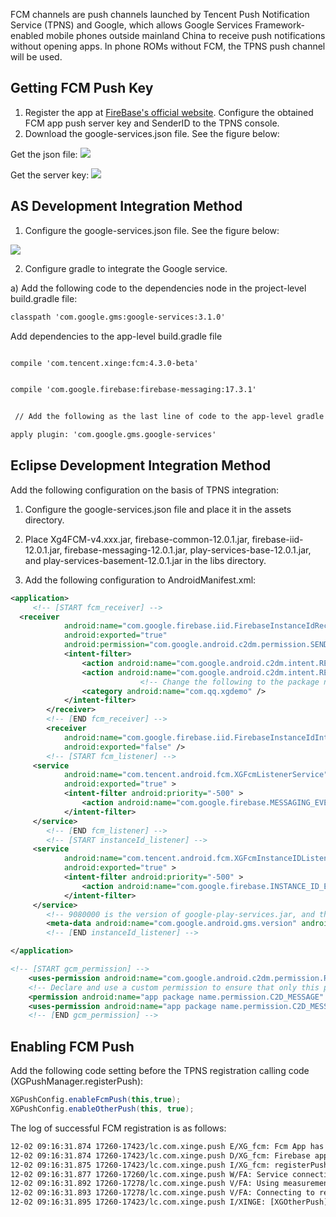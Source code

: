 FCM channels are push channels launched by Tencent Push Notification Service (TPNS) and Google, which allows Google Services Framework-enabled mobile phones outside mainland China to receive push notifications without opening apps. In phone ROMs without FCM, the TPNS push channel will be used.

## Getting FCM Push Key
1. Register the app at [FireBase's official website](<https://firebase.google.com/>). Configure the obtained FCM app push server key and SenderID to the TPNS console.
2. Download the google-services.json file.
See the figure below:

Get the json file:
![](https://main.qcloudimg.com/raw/91b38b0e3d654533b275772d80c9c018.png)

Get the server key:
![](https://main.qcloudimg.com/raw/9d9d0f9b17d2b4647887bdff4d83bb62.png)


## AS Development Integration Method

1. Configure the google-services.json file. See the figure below:

![](https://main.qcloudimg.com/raw/bfeccdabcf0a555e00b8b87983146841.png)


2. Configure gradle to integrate the Google service.

a) Add the following code to the dependencies node in the project-level build.gradle file:
```xml
classpath 'com.google.gms:google-services:3.1.0'
```
Add dependencies to the app-level build.gradle file
```xml

compile 'com.tencent.xinge:fcm:4.3.0-beta'


compile 'com.google.firebase:firebase-messaging:17.3.1'


 // Add the following as the last line of code to the app-level gradle file and place google-services.json into the root path of your app's model

apply plugin: 'com.google.gms.google-services'

```
## Eclipse Development Integration Method

Add the following configuration on the basis of TPNS integration:

1. Configure the google-services.json file and place it in the assets directory.

2. Place Xg4FCM-v4.xxx.jar, firebase-common-12.0.1.jar, firebase-iid-12.0.1.jar, firebase-messaging-12.0.1.jar, play-services-base-12.0.1.jar, and play-services-basement-12.0.1.jar in the libs directory.

3. Add the following configuration to AndroidManifest.xml:

```xml
<application>
	 <!-- [START fcm_receiver] -->
  <receiver
            android:name="com.google.firebase.iid.FirebaseInstanceIdReceiver"
            android:exported="true"
            android:permission="com.google.android.c2dm.permission.SEND" >
            <intent-filter>
                <action android:name="com.google.android.c2dm.intent.RECEIVE" />
                <action android:name="com.google.android.c2dm.intent.REGISTRATION" />
                             <!-- Change the following to the package name of the app -->
                <category android:name="com.qq.xgdemo" />
            </intent-filter>
        </receiver>
        <!-- [END fcm_receiver] -->
        <receiver
            android:name="com.google.firebase.iid.FirebaseInstanceIdInternalReceiver"
            android:exported="false" />
        <!-- [START fcm_listener] -->
     <service
            android:name="com.tencent.android.fcm.XGFcmListenerService"
            android:exported="true" >
            <intent-filter android:priority="-500" >
                <action android:name="com.google.firebase.MESSAGING_EVENT" />
            </intent-filter>
     </service>
        <!-- [END fcm_listener] -->
        <!-- [START instanceId_listener] -->
     <service
            android:name="com.tencent.android.fcm.XGFcmInstanceIDListenerService"
            android:exported="true" >
            <intent-filter android:priority="-500" >
                <action android:name="com.google.firebase.INSTANCE_ID_EVENT" />
            </intent-filter>
     </service>
        <!-- 9080000 is the version of google-play-services.jar, and the Google Play service version on the phone must be higher than this value -->
        <meta-data android:name="com.google.android.gms.version" android:value="9080000" /> 
        <!-- [END instanceId_listener] -->

</application>

<!-- [START gcm_permission] -->
    <uses-permission android:name="com.google.android.c2dm.permission.RECEIVE" />
    <!-- Declare and use a custom permission to ensure that only this program can receive your GCM messages. If the system is v4.1 or higher, this permission is not required. Change com.qq.xgdemo to the app package name -->
    <permission android:name="app package name.permission.C2D_MESSAGE"  android:protectionLevel="signature" />
    <uses-permission android:name="app package name.permission.C2D_MESSAGE" />
    <!-- [END gcm_permission] -->
```

## Enabling FCM Push


Add the following code setting before the TPNS registration calling code (XGPushManager.registerPush):

```java
XGPushConfig.enableFcmPush(this,true);
XGPushConfig.enableOtherPush(this, true);
```
The log of successful FCM registration is as follows:

```xml
12-02 09:16:31.874 17260-17423/lc.com.xinge.push E/XG_fcm: Fcm App has initialize 
12-02 09:16:31.874 17260-17423/lc.com.xinge.push D/XG_fcm: Firebase app initialization completed
12-02 09:16:31.875 17260-17423/lc.com.xinge.push I/XG_fcm: registerPush Token is: eK0LLz43Z_U:APA91bHjyTCuX7fZ6Ye-fAojAo_l2nphA3rRtLZN98grADOZtULysxYd51pCaL5oiqyVs0Mtbfu2mBdjoeGsSq5sjbh5mCETgl2dURRy9-yNR_ZZrn6pWcvwt7CoWTY0_Q9_mreiryuI
12-02 09:16:31.877 17260-17260/lc.com.xinge.push W/FA: Service connection failed: ConnectionResult{statusCode=SERVICE_VERSION_UPDATE_REQUIRED, resolution=null, message=null}
12-02 09:16:31.892 17260-17278/lc.com.xinge.push V/FA: Using measurement service
12-02 09:16:31.893 17260-17278/lc.com.xinge.push V/FA: Connecting to remote service
12-02 09:16:31.895 17260-17423/lc.com.xinge.push I/XINGE: [XGOtherPush] Reservert info: other push token is : eK0LLz43Z_U:APA91bHjyTCuX7fZ6Ye-fAojAo_l2nphA3rRtLZN98grADOZtULysxYd51pCaL5oiqyVs0Mtbfu2mBdjoeGsSq5sjbh5mCETgl2dURRy9-yNR_ZZrn6pWcvwt7CoWTY0_Q9_mreiryuI  other push type: fcm
```
